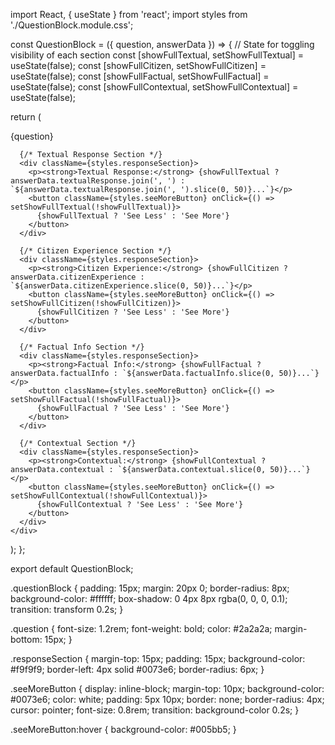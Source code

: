 import React, { useState } from 'react';
import styles from './QuestionBlock.module.css';

const QuestionBlock = ({ question, answerData }) => {
  // State for toggling visibility of each section
  const [showFullTextual, setShowFullTextual] = useState(false);
  const [showFullCitizen, setShowFullCitizen] = useState(false);
  const [showFullFactual, setShowFullFactual] = useState(false);
  const [showFullContextual, setShowFullContextual] = useState(false);

  return (
    <div className={styles.questionBlock}>
      <div className={styles.question}>{question}</div>

      {/* Textual Response Section */}
      <div className={styles.responseSection}>
        <p><strong>Textual Response:</strong> {showFullTextual ? answerData.textualResponse.join(', ') : `${answerData.textualResponse.join(', ').slice(0, 50)}...`}</p>
        <button className={styles.seeMoreButton} onClick={() => setShowFullTextual(!showFullTextual)}>
          {showFullTextual ? 'See Less' : 'See More'}
        </button>
      </div>

      {/* Citizen Experience Section */}
      <div className={styles.responseSection}>
        <p><strong>Citizen Experience:</strong> {showFullCitizen ? answerData.citizenExperience : `${answerData.citizenExperience.slice(0, 50)}...`}</p>
        <button className={styles.seeMoreButton} onClick={() => setShowFullCitizen(!showFullCitizen)}>
          {showFullCitizen ? 'See Less' : 'See More'}
        </button>
      </div>

      {/* Factual Info Section */}
      <div className={styles.responseSection}>
        <p><strong>Factual Info:</strong> {showFullFactual ? answerData.factualInfo : `${answerData.factualInfo.slice(0, 50)}...`}</p>
        <button className={styles.seeMoreButton} onClick={() => setShowFullFactual(!showFullFactual)}>
          {showFullFactual ? 'See Less' : 'See More'}
        </button>
      </div>

      {/* Contextual Section */}
      <div className={styles.responseSection}>
        <p><strong>Contextual:</strong> {showFullContextual ? answerData.contextual : `${answerData.contextual.slice(0, 50)}...`}</p>
        <button className={styles.seeMoreButton} onClick={() => setShowFullContextual(!showFullContextual)}>
          {showFullContextual ? 'See Less' : 'See More'}
        </button>
      </div>
    </div>
  );
};

export default QuestionBlock;



.questionBlock {
  padding: 15px;
  margin: 20px 0;
  border-radius: 8px;
  background-color: #ffffff;
  box-shadow: 0 4px 8px rgba(0, 0, 0, 0.1);
  transition: transform 0.2s;
}

.question {
  font-size: 1.2rem;
  font-weight: bold;
  color: #2a2a2a;
  margin-bottom: 15px;
}

.responseSection {
  margin-top: 15px;
  padding: 15px;
  background-color: #f9f9f9;
  border-left: 4px solid #0073e6;
  border-radius: 6px;
}

.seeMoreButton {
  display: inline-block;
  margin-top: 10px;
  background-color: #0073e6;
  color: white;
  padding: 5px 10px;
  border: none;
  border-radius: 4px;
  cursor: pointer;
  font-size: 0.8rem;
  transition: background-color 0.2s;
}

.seeMoreButton:hover {
  background-color: #005bb5;
}
